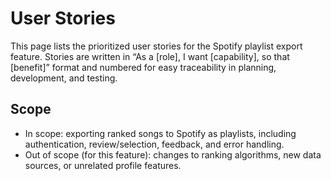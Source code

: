 # User Stories

This page lists the prioritized user stories for the Spotify playlist export feature. Stories are written in “As a [role], I want [capability], so that [benefit]” format and numbered for easy traceability in planning, development, and testing.

## Scope

- In scope: exporting ranked songs to Spotify as playlists, including authentication, review/selection, feedback, and error handling.
- Out of scope (for this feature): changes to ranking algorithms, new data sources, or unrelated profile features.